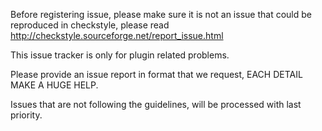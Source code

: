 Before registering issue, please make sure it is not an issue that could be reproduced in checkstyle,
please read http://checkstyle.sourceforge.net/report_issue.html

This issue tracker is only for plugin related problems.

Please provide an issue report in format that we request, EACH DETAIL MAKE A HUGE HELP.

Issues that are not following the guidelines, will be processed with last priority.